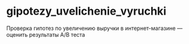 # gipotezy_uvelichenie_vyruchki
 Проверка гипотез по увеличению выручки в интернет-магазине — оценить результаты A/B теста
